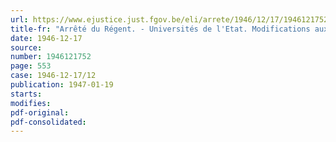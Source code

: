 ```yaml
---
url: https://www.ejustice.just.fgov.be/eli/arrete/1946/12/17/1946121752/justel
title-fr: "Arrêté du Régent. - Universités de l'Etat. Modifications aux conditions d'inscription des étudiants au rôle"
date: 1946-12-17
source:
number: 1946121752
page: 553
case: 1946-12-17/12
publication: 1947-01-19
starts:
modifies:
pdf-original:
pdf-consolidated:
---
```


